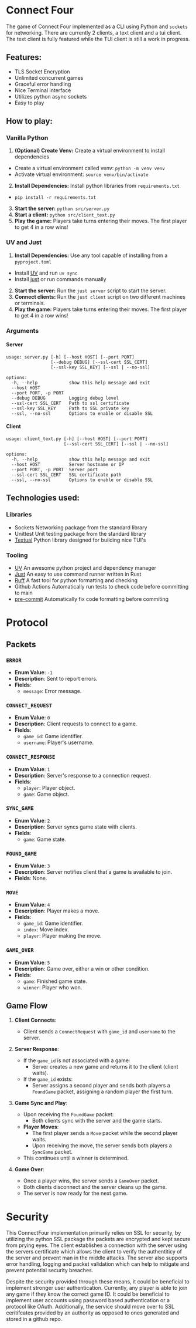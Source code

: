 # Connect Four

The game of Connect Four implemented as a CLI using Python and `sockets` for networking. There are currently 2 clients, a text client and a tui client. The text client is fully featured while the TUI client is still a work in progress.

## **Features:**
- TLS Socket Encryption
- Unlimited concurrent games
- Graceful error handling
- Nice Terminal interface
- Utilizes python async sockets
- Easy to play



## **How to play:**
### Vanilla Python
1. **(Optional) Create Venv:** Create a virtual environment to install dependencies
  - Create a virtual environment called venv: `python -m venv venv`
  - Activate virtual environment: `source venv/bin/activate`
2. **Install Dependencies:** Install python libraries from `requirements.txt`
  - `pip install -r requirements.txt`
3. **Start the server:** `python src/server.py`
4. **Start a client:** `python src/client_text.py`
4. **Play the game:** Players take turns entering their moves. The first player to get 4 in a row wins!


### UV and Just
1. **Install Dependencies:** Use any tool capable of installing from a `pyproject.toml`
  - Install [UV](https://docs.astral.sh/uv/) and run `uv sync`
  - Install [just](https://github.com/casey/just) or run commands manually
2. **Start the server:** Run the `just server` script to start the server.
3. **Connect clients:** Run the `just client` script on two different machines or terminals.
4. **Play the game:** Players take turns entering their moves. The first player to get 4 in a row wins!

### Arguments
#### Server
```
usage: server.py [-h] [--host HOST] [--port PORT]
                 [--debug DEBUG] [--ssl-cert SSL_CERT]
                 [--ssl-key SSL_KEY] [--ssl | --no-ssl]

options:
  -h, --help            show this help message and exit
  --host HOST
  --port PORT, -p PORT
  --debug DEBUG         Logging debug level
  --ssl-cert SSL_CERT   Path to ssl certificate
  --ssl-key SSL_KEY     Path to SSL private key
  --ssl, --no-ssl       Options to enable or disable SSL
```
#### Client
```
usage: client_text.py [-h] [--host HOST] [--port PORT]
                      [--ssl-cert SSL_CERT] [--ssl | --no-ssl]

options:
  -h, --help            show this help message and exit
  --host HOST           Server hostname or IP
  --port PORT, -p PORT  Server port
  --ssl-cert SSL_CERT   SSL certificate path
  --ssl, --no-ssl       Options to enable or disable SSL
```

## **Technologies used:**
### Libraries
- Sockets
  Networking package from the standard library
- Unittest
  Unit testing package from the standard library
- [Textual](https://github.com/textualize/textual/)
  Python library designed for building nice TUI's


### Tooling
- [UV](https://docs.astral.sh/uv/)
  An awesome python project and dependency manager
- [Just](https://github.com/casey/just)
  An easy to use command runner written in Rust
- [Ruff](https://docs.astral.sh/ruff/)
  A fast tool for python formatting and checking
- Github Actions
  Automatically run tests to check code before committing to main
- [pre-commit](https://pre-commit.com/)
  Automatically fix code formatting before commiting


# Protocol
## Packets
### `ERROR`
- **Enum Value**: `-1`
- **Description**: Sent to report errors.
- **Fields**: 
  - `message`: Error message.
  
### `CONNECT_REQUEST`
- **Enum Value**: `0`
- **Description**: Client requests to connect to a game.
- **Fields**: 
  - `game_id`: Game identifier.
  - `username`: Player's username.

### `CONNECT_RESPONSE`
- **Enum Value**: `1`
- **Description**: Server's response to a connection request.
- **Fields**: 
  - `player`: Player object.
  - `game`: Game object.

### `SYNC_GAME`
- **Enum Value**: `2`
- **Description**: Server syncs game state with clients.
- **Fields**: 
  - `game`: Game state.

### `FOUND_GAME`
- **Enum Value**: `3`
- **Description**: Server notifies client that a game is available to join.
- **Fields**: None.

### `MOVE`
- **Enum Value**: `4`
- **Description**: Player makes a move.
- **Fields**: 
  - `game_id`: Game identifier.
  - `index`: Move index.
  - `player`: Player making the move.

### `GAME_OVER`
- **Enum Value**: `5`
- **Description**: Game over, either a win or other condition.
- **Fields**: 
  - `game`: Finished game state.
  - `winner`: Player who won.


## Game Flow
1. **Client Connects**: 
   - Client sends a `ConnectRequest` with `game_id` and `username` to the server.

2. **Server Response**:
   - If the `game_id` is not associated with a game:
     - Server creates a new game and returns it to the client (client waits).
   - If the `game_id` exists:
     - Server assigns a second player and sends both players a `FoundGame` packet, assigning a random player the first turn.

3. **Game Sync and Play**:
   - Upon receiving the `FoundGame` packet:
     - Both clients sync with the server and the game starts.
   - **Player Moves**:
     - The first player sends a `Move` packet while the second player waits.
     - Upon receiving the move, the server sends both players a `SyncGame` packet.
   - This continues until a winner is determined.

4. **Game Over**:
   - Once a player wins, the server sends a `GameOver` packet.
   - Both clients disconnect and the server cleans up the game.
   - The server is now ready for the next game.

# Security
This ConnectFour implementation primarily relies on SSL for security, by utilizing the python SSL package the packets are encrypted and kept secure from prying eyes. The client establishes a connection with the server using the servers certificate which allows the client to verify the authentiticy of the server and prevent man in the middle attacks. The server also supports error handling, logging and packet validation which can help to mitigate and prevent potential security breaches.

Despite the security provided through these means, it could be beneficial to implement stronger user authentication. Currently, any player is able to join any game if they know the correct game ID. It could be beneficial to implement user accounts using password based authentication or a protocol like OAuth. Additionally, the service should move over to SSL ceritifcates provided by an authority as opposed to ones generated and stored in a github repo.

